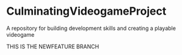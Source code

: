 # CulminatingVideogameProject
A repository for building development skills and creating a playable videogame

THIS IS THE NEWFEATURE BRANCH